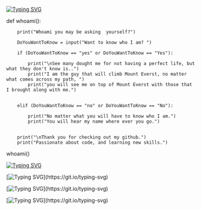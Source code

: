 [![Typing SVG](https://readme-typing-svg.herokuapp.com?lines=ALVAREZEG)](https://git.io/typing-svg)

def whoami():
        
        print("Whoami you may be asking  yourself?")

        DoYouWantToKnow = input("Want to know who I am? ")

        if (DoYouWantToKnow == "yes" or DoYouWantToKnow == "Yes"):

            print("\nSee many dought me for not having a perfect life, but what they don't know is..")
            print("I am the guy that will climb Mount Everst, no matter what comes across my path, ")
            print("you will see me on top of Mount Everst with those that I brought along with me.")
        

        elif (DoYouWantToKnow == "no" or DoYouWantToKnow == "No"):

            print("No matter what you will have to know who I am.")
            print("You will hear my name where ever you go.")
        

        print("\nThank you for checking out my github.")
        print("Passionate about code, and learning new skills.")
whoami()


[![Typing SVG](https://readme-typing-svg.herokuapp.com?lines=yay+-S+alvarezeg+programming+languages)](https://git.io/typing-svg)


[![Typing SVG](https://readme-typing-svg.herokuapp.com?lines=Downloaded+Python;)](https://git.io/typing-svg)

[![Typing SVG](https://readme-typing-svg.herokuapp.com?lines=Downloaded+Cpp;)](https://git.io/typing-svg)

[![Typing SVG](https://readme-typing-svg.herokuapp.com?lines=Downloaded+C;)](https://git.io/typing-svg)











